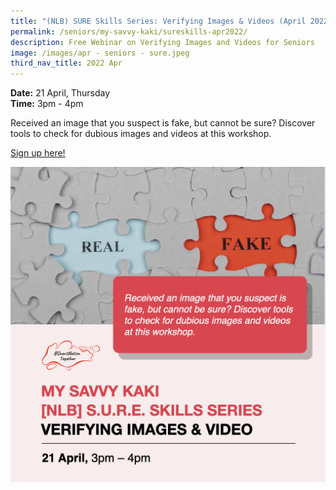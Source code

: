 ```yaml
---
title: "(NLB) SURE Skills Series: Verifying Images & Videos (April 2022)"
permalink: /seniors/my-savvy-kaki/sureskills-apr2022/
description: Free Webinar on Verifying Images and Videos for Seniors
image: /images/apr - seniors - sure.jpeg
third_nav_title: 2022 Apr
---
```

**Date:** 21 April, Thursday
<br> **Time:** 3pm - 4pm

Received an image that you suspect is fake, but cannot be sure? Discover tools to check for dubious images and videos at this workshop.  

[Sign up here!](https://www.eventbrite.sg/e/sure-skills-series-for-seniors-verifying-images-videos-registration-244274691177?aff=ebdsoporgprofile)

![Free Webinar on Verifying Images and Videos for Seniors](/images/apr%20-%20seniors%20-%20sure.jpeg)